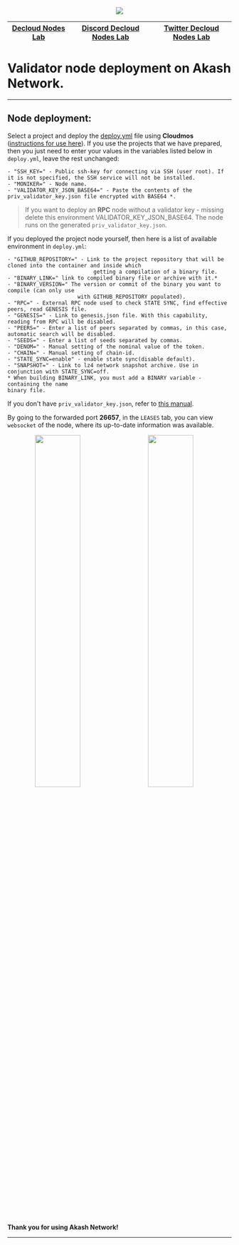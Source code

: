 <p align="center"><img src="https://user-images.githubusercontent.com/23629420/219872517-2adc32b1-5f64-4d48-9a81-1e2ef6b01a53.png" </p>
  
<div align="center">  
  
|[Decloud Nodes Lab](https://declab.pro)|[Discord Decloud Nodes Lab](https://discord.gg/eDKdvjfUAS)|[Twitter Decloud Nodes Lab](https://twitter.com/NodesLab)|
|:--:|:--:|:--:|

</div>

# Validator node deployment on Akash Network.

___

## Node deployment:

Select a project and deploy the [deploy.yml](https://gitopia.com/DecloudNodesLab/cosmos-universe/tree/master/projects) file using **Cloudmos** ([instructions for use here](https://docs.declab.pro/guides/cloudmos)).
If you use the projects that we have prepared, then you just need to enter your values in the variables listed below in `deploy.yml`, leave the rest unchanged: <br/>
```
- "SSH_KEY=" - Public ssh-key for connecting via SSH (user root). If it is not specified, the SSH service will not be installed.
- "MONIKER=" - Node name.
- "VALIDATOR_KEY_JSON_BASE64=" - Paste the contents of the priv_validator_key.json file encrypted with BASE64 *.
```
> If you want to deploy an **RPC** node without a validator key - missing delete this environment VALIDATOR_KEY_JSON_BASE64. The node runs on the generated `priv_validator_key.json`.

If you deployed the project node yourself, then here is a list of available environment in `deploy.yml`: <br/>
```
- "GITHUB_REPOSITORY=" - Link to the project repository that will be cloned into the container and inside which
                           getting a compilation of a binary file.
- "BINARY_LINK=" link to compiled binary file or archive with it.*
- "BINARY_VERSION=" The version or commit of the binary you want to compile (can only use
                      with GITHUB_REPOSITORY populated).
- "RPC=" - External RPC node used to check STATE SYNC, find effective peers, read GENESIS file.
- "GENESIS=" - Link to genesis.json file. With this capability, reading from RPC will be disabled.
- "PEERS=" - Enter a list of peers separated by commas, in this case, automatic search will be disabled.
- "SEEDS=" - Enter a list of seeds separated by commas.
- "DENOM=" - Manual setting of the nominal value of the token.
- "CHAIN=" - Manual setting of chain-id.
- "STATE_SYNC=enable" - enable state sync(disable default).
- "SNAPSHOT=" - Link to lz4 network snapshot archive. Use in conjunction with STATE_SYNC=off.
* When building BINARY_LINK, you must add a BINARY variable - containing the name
binary file.

```
If you don't have `priv_validator_key.json`, refer to [this manual](https://docs.declab.pro/guides/cosmos-sdk/create_validator_key).

By going to the forwarded port **26657**, in the `LEASES` tab, you can view `websocket` of the node, where its up-to-date information was available.

<div align="center">

<p align="center"><img src="https://github.com/DecloudNodesLab/declab/assets/23629420/046ff147-7765-4e78-b3c8-dd407cd5dce8" width=45% align="left"</p>
<p align="center"><img src="https://user-images.githubusercontent.com/23629420/182032818-069eef95-8242-459f-b503-ad8322261482.png" width=45% </p>

</div>

**Thank you for using Akash Network!**
___
